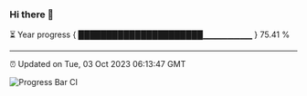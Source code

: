 ### Hi there 👋

⏳ Year progress { ██████████████████████▁▁▁▁▁▁▁▁ } 75.41 %

---

⏰ Updated on Tue, 03 Oct 2023 06:13:47 GMT

![Progress Bar CI](https://github.com/liununu/liununu/workflows/Progress%20Bar%20CI/badge.svg)

